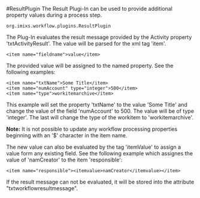 #ResultPlugin
The Result Plugi-In can be used to provide additional property values during a process step.

    org.imixs.workflow.plugins.ResultPlugin

The Plug-In evaluates the result message provided by the Activity property
 'txtActivityResult'. The value will be parsed for the xml tag 'item'. 
 
    <item name="fieldname">value</item> 

The provided value will be assigned to the named property. See the following examples:
 
	<item name="txtName">Some Title</item> 
	<item name="numAccount" type="integer">500</item> 
	<item name="type">workitemarchive</item> 

This example will set the property 'txtName' to the value 'Some Title' and change the value 
 of the field 'numAccount' to 500. The value will be of type 'integer'. The last will change the type of the workitem to 'workitemarchive'.
 
<strong>Note:</strong> It is not possible to update any workflow processing properties beginning with an  '$' character in the item name. 

 The new value can also be evaluated by the tag 'itemValue' to assign a value form any existing field. See the following example which assignes the value of 'namCreator' to the item 'responsible':
 
    <item name="responsible"><itemvalue>namCreator</itemvalue></item> 

 If the result message can not be evaluated, it will be stored into the attribute 
 "txtworkflowresultmessage". 
 
 